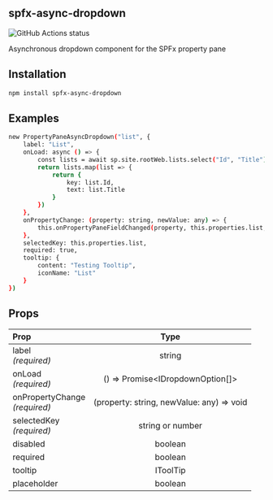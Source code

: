 ## spfx-async-dropdown

<img alt="GitHub Actions status" src="https://github.com/clarktozer/spfx-async-dropdown/workflows/Build/badge.svg">

Asynchronous dropdown component for the SPFx property pane

## Installation

```bash
npm install spfx-async-dropdown
```

## Examples

```bash
new PropertyPaneAsyncDropdown("list", {
    label: "List",
    onLoad: async () => {
        const lists = await sp.site.rootWeb.lists.select("Id", "Title").get();
        return lists.map(list => {
            return {
                key: list.Id,
                text: list.Title
            }
        })
    },
    onPropertyChange: (property: string, newValue: any) => {
        this.onPropertyPaneFieldChanged(property, this.properties.list, newValue);
    },
    selectedKey: this.properties.list,
    required: true,
    tooltip: {
        content: "Testing Tooltip",
        iconName: "List"
    }
})
```

## Props

| Prop                              |                   Type                    |
| :-------------------------------- | :---------------------------------------: |
| label<br/>_(required)_            |                  string                   |
| onLoad<br/>_(required)_           |     () => Promise<IDropdownOption[]>      |
| onPropertyChange<br/>_(required)_ | (property: string, newValue: any) => void |
| selectedKey<br/>_(required)_      |             string or number              |
| disabled                          |                  boolean                  |
| required                          |                  boolean                  |
| tooltip                           |                 IToolTip                  |
| placeholder                       |                  boolean                  |
